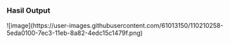 <h3>Hasil Output</h3>
![image](https://user-images.githubusercontent.com/61013150/110210258-5eda0100-7ec3-11eb-8a82-4edc15c1479f.png)
